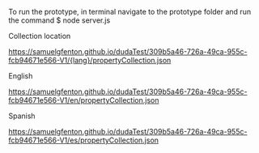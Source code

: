 To run the prototype, in terminal navigate to the prototype folder and run the command
$ node server.js



Collection location

https://samuelgfenton.github.io/dudaTest/309b5a46-726a-49ca-955c-fcb94671e566-V1/{lang}/propertyCollection.json

English

https://samuelgfenton.github.io/dudaTest/309b5a46-726a-49ca-955c-fcb94671e566-V1/en/propertyCollection.json

Spanish

https://samuelgfenton.github.io/dudaTest/309b5a46-726a-49ca-955c-fcb94671e566-V1/es/propertyCollection.json